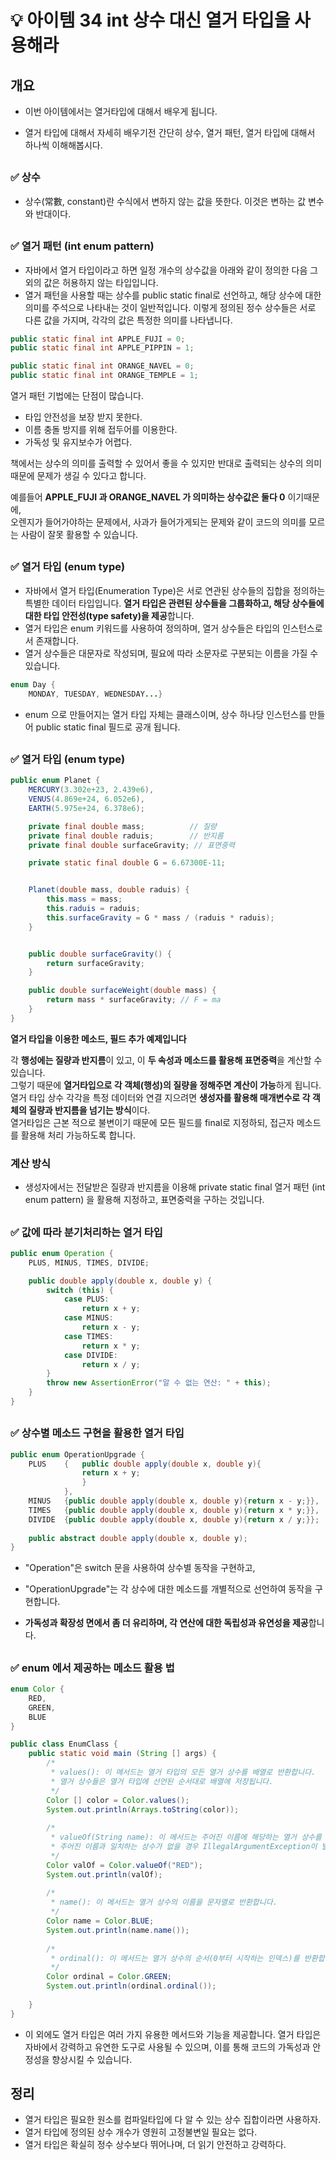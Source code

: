 # 💡 아이템 34 int 상수 대신 열거 타입을 사용해라

## 개요
* 이번 아이템에서는 열거타입에 대해서 배우게 됩니다.
* 열거 타입에 대해서 자세히 배우기전 간단히 상수,  열거 패턴, 열거 타입에 대해서 하나씩 이해해봅시다.


	##
### ✅ 상수
* 상수(常數, constant)란 수식에서 변하지 않는 값을 뜻한다. 이것은 변하는 값 변수와 반대이다.
  
  ##
### ✅ 열거 패턴 (int enum pattern)
- 자바에서 열거 타입이라고 하면 일정 개수의 상수값을 아래와 같이 정의한 다음 그 외의 값은 허용하지 않는 타입입니다.
- 열거 패턴을 사용할 때는 상수를 public static final로 선언하고, 해당 상수에 대한 의미를 주석으로 나타내는 것이 일반적입니다. 이렇게 정의된 정수 상수들은 서로 다른 값을 가지며, 각각의 값은 특정한 의미를 나타냅니다.    
```java
public static final int APPLE_FUJI = 0;
public static final int APPLE_PIPPIN = 1;

public static final int ORANGE_NAVEL = 0;
public static final int ORANGE_TEMPLE = 1;
```
열거 패턴 기법에는 단점이 많습니다.
- 타입 안전성을 보장 받지 못한다.
- 이름 충돌 방지를 위해 접두어를 이용한다.
- 가독성 및 유지보수가 어렵다.

책에서는 상수의 의미를 출력할 수 있어서 좋을 수 있지만 반대로 출력되는 상수의 의미때문에 문제가 생길 수 있다고 합니다.  

예를들어 **APPLE_FUJI 과 ORANGE_NAVEL 가 의미하는 상수값은 둘다 0** 이기때문에,   
오렌지가 들어가야하는 문제에서, 사과가 들어가게되는 문제와 같이 코드의 의미를 모르는 사람이 잘못 활용할 수 있습니다.

    
##
  ### ✅ 열거 타입 (enum type)
* 자바에서 열거 타입(Enumeration Type)은 서로 연관된 상수들의 집합을 정의하는 특별한 데이터 타입입니다. **열거 타입은 관련된 상수들을 그룹화하고, 해당 상수들에 대한 타입 안전성(type safety)을 제공**합니다.
* 열거 타입은 enum 키워드를 사용하여 정의하며, 열거 상수들은 타입의 인스턴스로서 존재합니다. 
* 열거 상수들은 대문자로 작성되며, 필요에 따라 소문자로 구분되는 이름을 가질 수 있습니다.


```java
enum Day {
    MONDAY, TUESDAY, WEDNESDAY...}
```
* enum 으로 만들어지는 열거 타입 자체는 클래스이며, 상수 하나당 인스턴스를 만들어 public static final 필드로 공개 됩니다.


##
  ### ✅ 열거 타입 (enum type)

```java
public enum Planet {
    MERCURY(3.302e+23, 2.439e6),
    VENUS(4.869e+24, 6.052e6),
    EARTH(5.975e+24, 6.378e6);

    private final double mass;          // 질량
    private final double raduis;        // 반지름
    private final double surfaceGravity; // 표면중력

    private static final double G = 6.67300E-11;


    Planet(double mass, double raduis) {
        this.mass = mass;
        this.raduis = raduis;
        this.surfaceGravity = G * mass / (raduis * raduis);
    }


    public double surfaceGravity() {
        return surfaceGravity;
    }

    public double surfaceWeight(double mass) {
        return mass * surfaceGravity; // F = ma
    }
}
```  
**열거 타입을 이용한 메소드, 필드 추가 예제입니다**

각 **행성에는 질량과 반지름**이 있고, 이 **두 속성과 메소드를 활용해 표면중력**을 계산할 수 있습니다.  
그렇기 때문에 **열거타입으로 각 객체(행성)의 질량을 정해주면 계산이 가능**하게 됩니다.  
열거 타입 상수 각각을 특정 데이터와 연결 지으려면 **생성자를 활용해 매개변수로 각 객체의 질량과 반지름을 넘기는 방식**이다.  
열거타입은 근본 적으로 불변이기 때문에 모든 필드를 final로 지정하되, 접근자 메소드를 활용해 처리 가능하도록 합니다.  

### 계산 방식
* 생성자에서는 전달받은 질량과 반지름을 이용해 private static final 열거 패턴 (int enum pattern) 을 활용해 지정하고, 표면중력을 구하는 것입니다.


##
### ✅ 값에 따라 분기처리하는 열거 타입
```java
public enum Operation {
    PLUS, MINUS, TIMES, DIVIDE;

    public double apply(double x, double y) {
        switch (this) {
            case PLUS:
                return x + y;
            case MINUS:
                return x - y;
            case TIMES:
                return x * y;
            case DIVIDE:
                return x / y;
        }
        throw new AssertionError("알 수 없는 연산: " + this);
    }
}
```

##
### ✅ 상수별 메소드 구현을 활용한 열거 타입
```java
public enum OperationUpgrade {
    PLUS    {	public double apply(double x, double y){
	    		return x + y;
	    		}
    		},
    MINUS   {public double apply(double x, double y){return x - y;}},
    TIMES   {public double apply(double x, double y){return x * y;}},
    DIVIDE  {public double apply(double x, double y){return x / y;}};
    
    public abstract double apply(double x, double y);
}
```

* "Operation"은 switch 문을 사용하여 상수별 동작을 구현하고, 

* "OperationUpgrade"는 각 상수에 대한 메소드를 개별적으로 선언하여 동작을 구현합니다. 
*  **가독성과 확장성 면에서 좀 더 유리하며, 각 연산에 대한 독립성과 유연성을 제공**합니다.


##
### ✅ enum 에서 제공하는 메소드 활용 법
```java
enum Color {
    RED,
    GREEN,
    BLUE
}

public class EnumClass {
	public static void main (String [] args) {
    	/*
    	 * values(): 이 메서드는 열거 타입의 모든 열거 상수를 배열로 반환합니다. 
    	 * 열거 상수들은 열거 타입에 선언된 순서대로 배열에 저장됩니다.
    	 */
		Color [] color = Color.values();
    	System.out.println(Arrays.toString(color));
    	
    	/*
    	 * valueOf(String name): 이 메서드는 주어진 이름에 해당하는 열거 상수를 반환합니다.
    	 * 주어진 이름과 일치하는 상수가 없을 경우 IllegalArgumentException이 발생합니다.
    	 */
    	Color valOf = Color.valueOf("RED");
    	System.out.println(valOf);
    	
    	/*
    	 * name(): 이 메서드는 열거 상수의 이름을 문자열로 반환합니다.
    	 */
    	Color name = Color.BLUE;
    	System.out.println(name.name());
    	
    	/*
    	 * ordinal(): 이 메서드는 열거 상수의 순서(0부터 시작하는 인덱스)를 반환합니다.
    	 */
    	Color ordinal = Color.GREEN;
    	System.out.println(ordinal.ordinal());
    	
    }
}
```
* 이 외에도 열거 타입은 여러 가지 유용한 메서드와 기능을 제공합니다. 열거 타입은 자바에서 강력하고 유연한 도구로 사용될 수 있으며, 이를 통해 코드의 가독성과 안정성을 향상시킬 수 있습니다.


## 정리
- 열거 타입은 필요한 원소를 컴파일타입에 다 알 수 있는 상수 집합이라면 사용하자.
- 열거 타입에 정의된 상수 개수가 영원히 고정불변일 필요는 없다.
- 열거 타입은 확실히 정수 상수보다 뛰어나며, 더 읽기 안전하고 강력하다.
